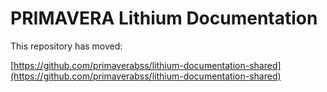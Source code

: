 # PRIMAVERA Lithium Documentation

This repository has moved:

[https://github.com/primaverabss/lithium-documentation-shared](https://github.com/primaverabss/lithium-documentation-shared)